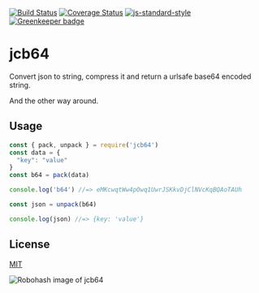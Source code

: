 [![Build Status](https://travis-ci.org/zrrrzzt/jcb64.svg?branch=master)](https://travis-ci.org/zrrrzzt/jcb64)
[![Coverage Status](https://coveralls.io/repos/zrrrzzt/jcb64/badge.svg?branch=master&service=github)](https://coveralls.io/github/zrrrzzt/jcb64?branch=master)
[![js-standard-style](https://img.shields.io/badge/code%20style-standard-brightgreen.svg?style=flat)](https://github.com/feross/standard)
[![Greenkeeper badge](https://badges.greenkeeper.io/zrrrzzt/jcb64.svg)](https://greenkeeper.io/)

# jcb64

Convert json to string, compress it and return a urlsafe base64 encoded string.

And the other way around.

## Usage

```JavaScript
const { pack, unpack } = require('jcb64')
const data = {
  "key": "value"
}
const b64 = pack(data)

console.log('b64') //=> eMKcwqtWw4pOwq1UwrJSKkvDjClNVcKqBQAoTAUh

const json = unpack(b64)

console.log(json) //=> {key: 'value'}

```

## License
[MIT](LICENSE)

![Robohash image of jcb64](https://robots.kebabstudios.party/jcb64.png "Robohash image of jcb64")
